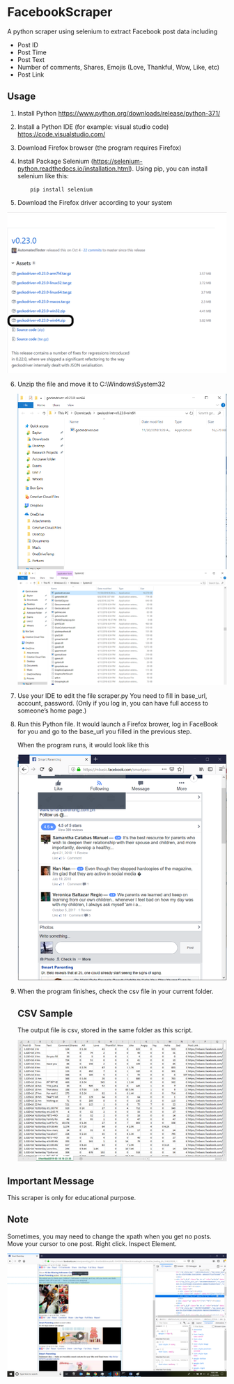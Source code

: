 # FacebookScraper
A python scraper using selenium to extract Facebook post data including
* Post ID
* Post Time
* Post Text
* Number of comments, Shares, Emojis (Love, Thankful, Wow, Like, etc)
* Post Link



## Usage

1. Install Python https://www.python.org/downloads/release/python-371/

2. Install a Python IDE (for example: visual studio code) https://code.visualstudio.com/

3. Download Firefox browser (the program requires  Firefox)

4.	Install Package Selenium
(https://selenium-python.readthedocs.io/installation.html).
Using pip, you can install selenium like this: 
    ```
        pip install selenium
    ```

5. Download the Firefox driver according to your system
<img src="images/firefoxdriver.png">

6. Unzip the file and move it to C:\Windows\System32

    <img src="images/unzip.png">

    <img src="images/system32.png">

7. Use your IDE to edit the file scraper.py
You need to fill in base_url, account, password. (Only if you log in, you can have full access to someone’s home page.)

8. Run this Python file. It would launch a Firefox brower, log in FaceBook for you and go to the base_url you filled in the previous step.

    When the program runs, it would look like this

    <img src="images/run.png">

9. When the program finishes, check the csv file in your current folder.

    ## CSV Sample
    The output file is csv, stored in the same folder as this script.

    <img src="images/sample.png">

## Important Message
This scraper is only for educational purpose. 

## Note
Sometimes, you may need to change the xpath when you get no posts.
Move your cursor to one post. Right click. Inspect Element.

<img src="images/inspect.png">